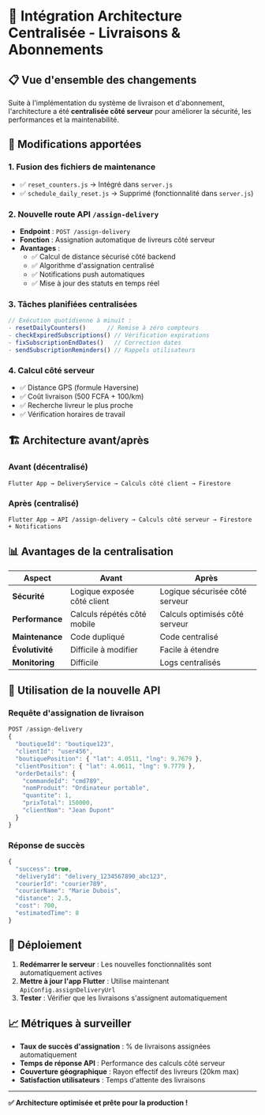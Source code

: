 # 🚀 Intégration Architecture Centralisée - Livraisons & Abonnements

## 📋 Vue d'ensemble des changements

Suite à l'implémentation du système de livraison et d'abonnement, l'architecture a été **centralisée côté serveur** pour améliorer la sécurité, les performances et la maintenabilité.

## 🔄 Modifications apportées

### 1. **Fusion des fichiers de maintenance**
- ✅ `reset_counters.js` → Intégré dans `server.js`
- ✅ `schedule_daily_reset.js` → Supprimé (fonctionnalité dans `server.js`)

### 2. **Nouvelle route API `/assign-delivery`**
- **Endpoint** : `POST /assign-delivery`
- **Fonction** : Assignation automatique de livreurs côté serveur
- **Avantages** :
  - ✅ Calcul de distance sécurisé côté backend
  - ✅ Algorithme d'assignation centralisé
  - ✅ Notifications push automatiques
  - ✅ Mise à jour des statuts en temps réel

### 3. **Tâches planifiées centralisées**
```javascript
// Exécution quotidienne à minuit :
- resetDailyCounters()      // Remise à zéro compteurs
- checkExpiredSubscriptions() // Vérification expirations
- fixSubscriptionEndDates()   // Correction dates
- sendSubscriptionReminders() // Rappels utilisateurs
```

### 4. **Calcul côté serveur**
- ✅ Distance GPS (formule Haversine)
- ✅ Coût livraison (500 FCFA + 100/km)
- ✅ Recherche livreur le plus proche
- ✅ Vérification horaires de travail

## 🏗️ Architecture avant/après

### **Avant** (décentralisé)
```
Flutter App → DeliveryService → Calculs côté client → Firestore
```

### **Après** (centralisé)
```
Flutter App → API /assign-delivery → Calculs côté serveur → Firestore + Notifications
```

## 📊 Avantages de la centralisation

| Aspect | Avant | Après |
|--------|-------|-------|
| **Sécurité** | Logique exposée côté client | Logique sécurisée côté serveur |
| **Performance** | Calculs répétés côté mobile | Calculs optimisés côté serveur |
| **Maintenance** | Code dupliqué | Code centralisé |
| **Évolutivité** | Difficile à modifier | Facile à étendre |
| **Monitoring** | Difficile | Logs centralisés |

## 🔧 Utilisation de la nouvelle API

### Requête d'assignation de livraison
```javascript
POST /assign-delivery
{
  "boutiqueId": "boutique123",
  "clientId": "user456",
  "boutiquePosition": { "lat": 4.0511, "lng": 9.7679 },
  "clientPosition": { "lat": 4.0611, "lng": 9.7779 },
  "orderDetails": {
    "commandeId": "cmd789",
    "nomProduit": "Ordinateur portable",
    "quantite": 1,
    "prixTotal": 150000,
    "clientNom": "Jean Dupont"
  }
}
```

### Réponse de succès
```javascript
{
  "success": true,
  "deliveryId": "delivery_1234567890_abc123",
  "courierId": "courier789",
  "courierName": "Marie Dubois",
  "distance": 2.5,
  "cost": 700,
  "estimatedTime": 8
}
```

## 🚀 Déploiement

1. **Redémarrer le serveur** : Les nouvelles fonctionnalités sont automatiquement actives
2. **Mettre à jour l'app Flutter** : Utilise maintenant `ApiConfig.assignDeliveryUrl`
3. **Tester** : Vérifier que les livraisons s'assignent automatiquement

## 📈 Métriques à surveiller

- **Taux de succès d'assignation** : % de livraisons assignées automatiquement
- **Temps de réponse API** : Performance des calculs côté serveur
- **Couverture géographique** : Rayon effectif des livreurs (20km max)
- **Satisfaction utilisateurs** : Temps d'attente des livraisons

---

**✅ Architecture optimisée et prête pour la production !**